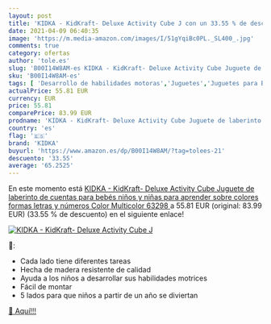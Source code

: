 ```yaml
---
layout: post
title: 'KIDKA - KidKraft- Deluxe Activity Cube J con un 33.55 % de descuento'
date: 2021-04-09 06:40:35
image: 'https://m.media-amazon.com/images/I/51gYqiBc0PL._SL400_.jpg'
comments: true
category: ofertas
author: 'tole.es'
slug: 'B00I14W8AM-es KIDKA - KidKraft- Deluxe Activity Cube Juguete de...'
sku: 'B00I14W8AM-es'
tags: [ 'Desarrollo de habilidades motoras','Juguetes','Juguetes para Bebés y primera infancia','Juguetes y juegos','Laberintos de abalorios','bebés','kidka', ]
actualPrice: 55.81 EUR
currency: EUR
price: 55.81
comparePrice: 83.99 EUR
prodname: 'KIDKA - KidKraft- Deluxe Activity Cube Juguete de laberinto de cuentas para bebés  niños y niñas para aprender sobre colores  formas  letras y números  Color Multicolor  63298  '
country: 'es'
flag: '🇪🇸'
brand: 'KIDKA'
buyurl: 'https://www.amazon.es/dp/B00I14W8AM/?tag=tolees-21'
descuento: '33.55'
average: '65.2525'
---
```


En este momento está [KIDKA - KidKraft- Deluxe Activity Cube Juguete de laberinto de cuentas para bebés  niños y niñas para aprender sobre colores  formas  letras y números  Color Multicolor  63298  ](https://www.amazon.es/dp/B00I14W8AM/?tag=tolees-21) a 55.81 EUR (original: 83.99 EUR) (33.55 %  de descuento) en el siguiente enlace!

[![KIDKA - KidKraft- Deluxe Activity Cube J](https://m.media-amazon.com/images/I/51gYqiBc0PL._SL400_.jpg)](https://www.amazon.es/dp/B00I14W8AM/?tag=tolees-21)

🔎:

- Cada lado tiene diferentes tareas
- Hecha de madera resistente de calidad
- Ayuda a los niños a desarrollar sus habilidades motrices
- Fácil de montar
- 5 lados para que niños a partir de un año se diviertan

[🛒 Aquí!!!](https://www.amazon.es/dp/B00I14W8AM/?tag=tolees-21)
